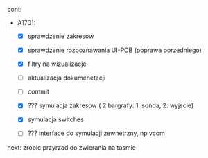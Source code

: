 cont:
- A1701:
	- [x] sprawdzenie zakresow
	- [x] sprawdzenie rozpoznawania UI-PCB (poprawa porzedniego)
	- [x] filtry na wizualizacje
	- [ ] aktualizacja dokumenetacji
	- [ ] commit
	- [x] ??? symulacja zakresow ( 2 bargrafy: 1: sonda, 2: wyjscie)
	- [x] symulacja switches
	- [ ] ??? interface do symulacji zewnetrzny, np vcom


next:
zrobic przyrzad do zwierania na tasmie
